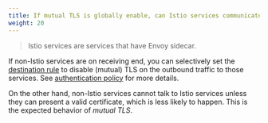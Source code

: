 ```yaml
---
title: If mutual TLS is globally enable, can Istio services communicate with non-Istio services?
weight: 20
---
```

> Istio services are services that have Envoy sidecar.

If non-Istio services are on receiving end, you can selectively set the
[destination rule](/docs/reference/config/istio.networking.v1alpha3/#DestinationRule) to disable (mutual) TLS on the outbound traffic to those services.
See [authentication policy](/docs/tasks/security/authn-policy/#request-from-istio-services-to-non-istio-services) for more details.

On the other hand, non-Istio services cannot talk to Istio services unless they can present a valid certificate, which is less likely to happen.
This is the expected behavior of *mutual TLS*.
